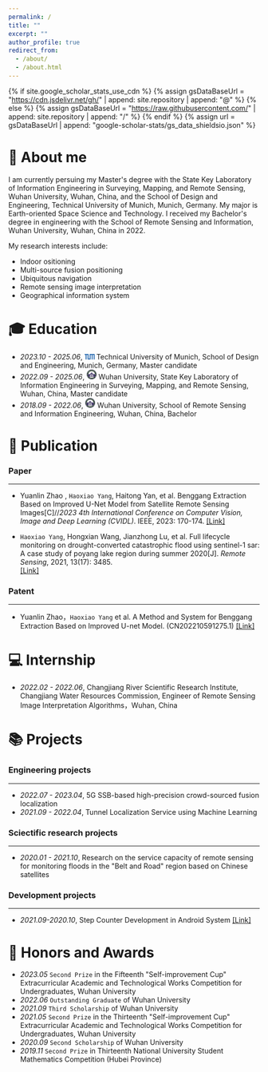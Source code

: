 ```yaml
---
permalink: /
title: ""
excerpt: ""
author_profile: true
redirect_from: 
  - /about/
  - /about.html
---
```


{% if site.google_scholar_stats_use_cdn %}
{% assign gsDataBaseUrl = "https://cdn.jsdelivr.net/gh/" | append: site.repository | append: "@" %}
{% else %}
{% assign gsDataBaseUrl = "https://raw.githubusercontent.com/" | append: site.repository | append: "/" %}
{% endif %}
{% assign url = gsDataBaseUrl | append: "google-scholar-stats/gs_data_shieldsio.json" %}

<span class='anchor' id='about-me'></span>

# 💬 About me

I am currently persuing my Master's degree with the State Key Laboratory of Information Engineering in Surveying, Mapping, and Remote Sensing, Wuhan University, Wuhan, China, and the School of Design and Engineering, Technical University of Munich, Munich, Germany. My major is Earth-oriented Space Science and Technology. I received my Bachelor's degree in engineering with the School of Remote Sensing and Information, Wuhan University, Wuhan, China in 2022.

My research interests include:
- Indoor ositioning
- Multi-source fusion positioning
- Ubiquitous navigation
- Remote sensing image interpretation
- Geographical information system

<span class='anchor' id='-xl'></span>

# 🎓 Education
- *2023.10 - 2025.06*, <a href="https://www.tum.de/"><img class="svg" src="/images/Technical_University_of_Munich_Logo.png" width="20pt"></a> Technical University of Munich, School of Design and Engineering, Munich, Germany, Master candidate
- *2022.09 - 2025.06*, <a href="https://www.whu.edu.cn/"><img class="svg" src="/images/Wuhan_University_Logo.png" width="20pt"></a> Wuhan University, State Key Laboratory of Information Engineering in Surveying, Mapping, and Remote Sensing, Wuhan, China, Master candidate
- *2018.09 - 2022.06*, <a href="https://www.whu.edu.cn/"><img class="svg" src="/images/Wuhan_University_Logo.png" width="20pt"></a> Wuhan University, School of Remote Sensing and Information Engineering, Wuhan, China, Bachelor
 
<span class='anchor' id='-lwzl'></span>

# 📝 Publication
### Paper
---
- Yuanlin Zhao , `Haoxiao Yang`, Haitong Yan, et al. Benggang Extraction Based on Improved U-Net Model from Satellite Remote Sensing Images[C]//*2023 4th International Conference on Computer Vision, Image and Deep Learning (CVIDL)*. IEEE, 2023: 170-174.
[[Link]](https://ieeexplore.ieee.org/abstract/document/10167177) 

- `Haoxiao Yang`, Hongxian Wang, Jianzhong Lu, et al. Full lifecycle monitoring on drought-converted catastrophic flood using sentinel-1 sar: A case study of poyang lake region during summer 2020[J]. *Remote Sensing*, 2021, 13(17): 3485.  
[[Link]](https://www.mdpi.com/2072-4292/13/17/3485)

### Patent
---
- Yuanlin Zhao，`Haoxiao Yang` et al. A Method and System for Benggang Extraction Based on Improved U-net Model. (CN202210591275.1)
[[Link]](https://www.drugfuture.com/cnpat/cn_patent.asp)

<span class='anchor' id='-gzsx'></span>

# 💻 Internship
- *2022.02 - 2022.06*, Changjiang River Scientific Research Institute, Changjiang Water Resources Commission, Engineer of Remote Sensing Image Interpretation Algorithms，Wuhan, China

<span class='anchor' id='-xmjl'></span>

# 📚 Projects

### Engineering projects
---
- *2022.07 - 2023.04*, 5G SSB-based high-precision crowd-sourced fusion localization
- *2021.09 - 2022.04*, Tunnel Localization Service using Machine Learning

### Sciectific research projects
---
- *2020.01 - 2021.10*, Research on the service capacity of remote sensing for monitoring floods in the "Belt and Road" region based on Chinese satellites

### Development projects
---
- *2021.09-2020.10*, Step Counter Development in Android System
[[Link]](https://github.com/GreatBruceYoung/Step-Counter) 

<span class='anchor' id='-ryjx'></span>

# 🏅 Honors and Awards
- *2023.05*  `Second Prize` in the Fifteenth "Self-improvement Cup" Extracurricular Academic and Technological Works Competition for Undergraduates, Wuhan University
- *2022.06* `Outstanding Graduate` of Wuhan University 
- *2021.09* `Third Scholarship` of Wuhan University
- *2021.05* `Second Prize` in the Thirteenth "Self-improvement Cup" Extracurricular Academic and Technological Works Competition for Undergraduates, Wuhan University  
- *2020.09* `Second Scholarship` of Wuhan University  
- *2019.11* `Second Prize` in Thirteenth National University Student Mathematics Competition (Hubei Province) 